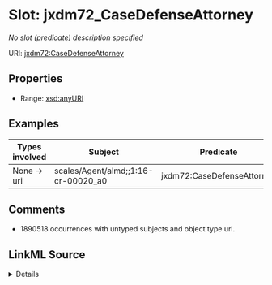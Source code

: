 

# Slot: jxdm72_CaseDefenseAttorney


_No slot (predicate) description specified_





URI: [jxdm72:CaseDefenseAttorney](http://release.niem.gov/niem/domains/jxdm/7.2/#CaseDefenseAttorney)



<!-- no inheritance hierarchy -->








## Properties

* Range: [xsd:anyURI](http://www.w3.org/2001/XMLSchema#anyURI)






## Examples

| Types involved | Subject | Predicate | Object |
| --- | --- | --- | --- |
| None → uri | scales/Agent/almd;;1:16-cr-00020_a0 | jxdm72:CaseDefenseAttorney | scales/Agent/almd;;1:16-cr-00020_a4 |


## Comments

* 1890518 occurrences with untyped subjects and object type uri.



## LinkML Source

<details>

```yaml
name: jxdm72_CaseDefenseAttorney
description: No slot (predicate) description specified
comments:
- 1890518 occurrences with untyped subjects and object type uri.
examples:
- description: None → uri
  object:
    example_object: scales/Agent/almd;;1:16-cr-00020_a4
    example_object_type: uri
    example_predicate: jxdm72:CaseDefenseAttorney
    example_subject: scales/Agent/almd;;1:16-cr-00020_a0
    example_subject_type: None
from_schema: scales-kg-new
rank: 1000
slot_uri: jxdm72:CaseDefenseAttorney
alias: jxdm72_CaseDefenseAttorney
range: uri

```
</details>